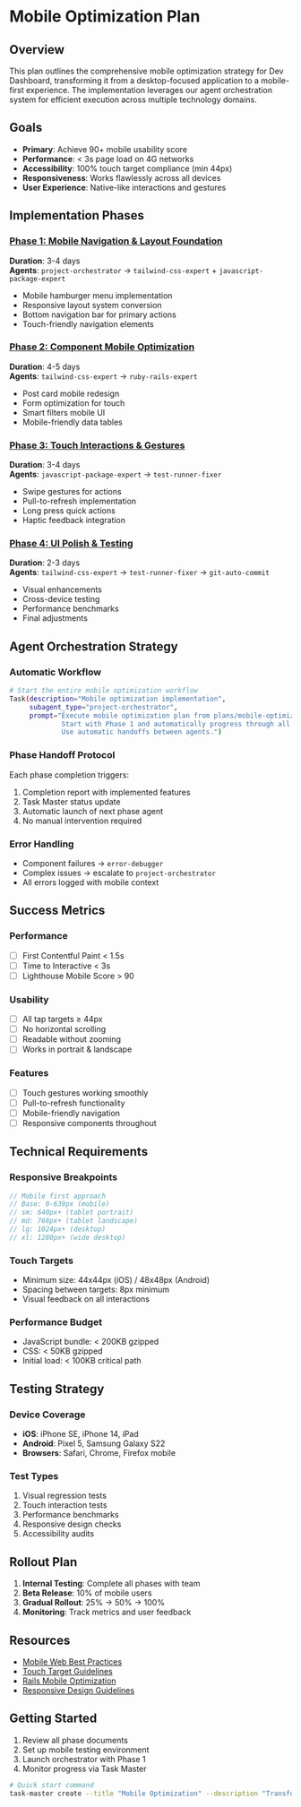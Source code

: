 # Mobile Optimization Plan

## Overview

This plan outlines the comprehensive mobile optimization strategy for Dev Dashboard, transforming it from a desktop-focused application to a mobile-first experience. The implementation leverages our agent orchestration system for efficient execution across multiple technology domains.

## Goals

- **Primary**: Achieve 90+ mobile usability score
- **Performance**: < 3s page load on 4G networks
- **Accessibility**: 100% touch target compliance (min 44px)
- **Responsiveness**: Works flawlessly across all devices
- **User Experience**: Native-like interactions and gestures

## Implementation Phases

### [Phase 1: Mobile Navigation & Layout Foundation](phase-1-navigation.md)
**Duration**: 3-4 days  
**Agents**: `project-orchestrator` → `tailwind-css-expert` + `javascript-package-expert`

- Mobile hamburger menu implementation
- Responsive layout system conversion
- Bottom navigation bar for primary actions
- Touch-friendly navigation elements

### [Phase 2: Component Mobile Optimization](phase-2-components.md)
**Duration**: 4-5 days  
**Agents**: `tailwind-css-expert` → `ruby-rails-expert`

- Post card mobile redesign
- Form optimization for touch
- Smart filters mobile UI
- Mobile-friendly data tables

### [Phase 3: Touch Interactions & Gestures](phase-3-interactions.md)
**Duration**: 3-4 days  
**Agents**: `javascript-package-expert` → `test-runner-fixer`

- Swipe gestures for actions
- Pull-to-refresh implementation
- Long press quick actions
- Haptic feedback integration

### [Phase 4: UI Polish & Testing](phase-4-testing.md)
**Duration**: 2-3 days  
**Agents**: `tailwind-css-expert` → `test-runner-fixer` → `git-auto-commit`

- Visual enhancements
- Cross-device testing
- Performance benchmarks
- Final adjustments

## Agent Orchestration Strategy

### Automatic Workflow

```bash
# Start the entire mobile optimization workflow
Task(description="Mobile optimization implementation",
     subagent_type="project-orchestrator",
     prompt="Execute mobile optimization plan from plans/mobile-optimization/. 
             Start with Phase 1 and automatically progress through all phases.
             Use automatic handoffs between agents.")
```

### Phase Handoff Protocol

Each phase completion triggers:
1. Completion report with implemented features
2. Task Master status update
3. Automatic launch of next phase agent
4. No manual intervention required

### Error Handling

- Component failures → `error-debugger`
- Complex issues → escalate to `project-orchestrator`
- All errors logged with mobile context

## Success Metrics

### Performance
- [ ] First Contentful Paint < 1.5s
- [ ] Time to Interactive < 3s
- [ ] Lighthouse Mobile Score > 90

### Usability
- [ ] All tap targets ≥ 44px
- [ ] No horizontal scrolling
- [ ] Readable without zooming
- [ ] Works in portrait & landscape

### Features
- [ ] Touch gestures working smoothly
- [ ] Pull-to-refresh functionality
- [ ] Mobile-friendly navigation
- [ ] Responsive components throughout

## Technical Requirements

### Responsive Breakpoints
```scss
// Mobile first approach
// Base: 0-639px (mobile)
// sm: 640px+ (tablet portrait)
// md: 768px+ (tablet landscape)
// lg: 1024px+ (desktop)
// xl: 1280px+ (wide desktop)
```

### Touch Targets
- Minimum size: 44x44px (iOS) / 48x48px (Android)
- Spacing between targets: 8px minimum
- Visual feedback on all interactions

### Performance Budget
- JavaScript bundle: < 200KB gzipped
- CSS: < 50KB gzipped
- Initial load: < 100KB critical path

## Testing Strategy

### Device Coverage
- **iOS**: iPhone SE, iPhone 14, iPad
- **Android**: Pixel 5, Samsung Galaxy S22
- **Browsers**: Safari, Chrome, Firefox mobile

### Test Types
1. Visual regression tests
2. Touch interaction tests
3. Performance benchmarks
4. Responsive design checks
5. Accessibility audits

## Rollout Plan

1. **Internal Testing**: Complete all phases with team
2. **Beta Release**: 10% of mobile users
3. **Gradual Rollout**: 25% → 50% → 100%
4. **Monitoring**: Track metrics and user feedback

## Resources

- [Mobile Web Best Practices](https://web.dev/mobile/)
- [Touch Target Guidelines](https://www.w3.org/WAI/WCAG21/Understanding/target-size.html)
- [Rails Mobile Optimization](https://guides.rubyonrails.org/mobile.html)
- [Responsive Design Guidelines](https://web.dev/responsive-web-design-basics/)

## Getting Started

1. Review all phase documents
2. Set up mobile testing environment
3. Launch orchestrator with Phase 1
4. Monitor progress via Task Master

```bash
# Quick start command
task-master create --title "Mobile Optimization" --description "Transform Dev Dashboard for mobile-first experience"
```